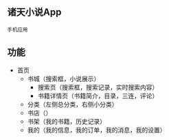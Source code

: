 ## 诸天小说App
    手机应用
## 功能
  - 首页
    - 书城（搜索框，小说展示）
      - 搜索页（搜索框，搜索记录，实时搜索内容）
      - 书籍详情页（书籍简介，目录，三连，评论）
    - 分类（左侧总分类，右侧小分类）
    - 书店（）
    - 书架（我的书籍，历史记录）
    - 我的（我的信息，我的订单，我的消息，我的设置）
